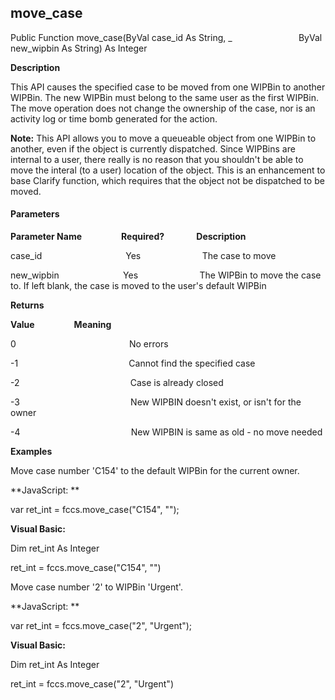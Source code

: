 move_case
---------

Public Function move_case(ByVal case_id As String, _
                          ByVal new_wipbin As String) As Integer

**Description**

This API causes the specified case to be moved from one WIPBin to another WIPBin. The new WIPBin must belong to the same user as the first WIPBin. The move operation does not change the ownership of the case, nor is an activity log or time bomb generated for the action.

**Note:** This API allows you to move a queueable object from one WIPBin to another, even if the object is currently dispatched. Since WIPBins are internal to a user, there really is no reason that you shouldn't be able to move the interal (to a user) location of the object. This is an enhancement to base Clarify function, which requires that the object not be dispatched to be moved.

#### Parameters
**Parameter Name**                **Required?**             **Description**

case_id                                  Yes                         The case to move

new_wipbin                          Yes                         The WIPBin to move the case to. If left blank, the case is moved to the user's default WIPBin

**Returns**

**Value**                **Meaning**

0                                              No errors

-1                                             Cannot find the specified case

-2                                             Case is already closed

-3                                             New WIPBIN doesn't exist, or isn't for the owner

-4                                             New WIPBIN is same as old - no move needed

**Examples**

 Move case number 'C154' to the default WIPBin for the current owner.

**JavaScript: **

var ret_int = fccs.move_case("C154", "");

**Visual Basic:**

Dim ret_int As Integer

ret_int = fccs.move_case("C154", "")

 Move case number '2' to WIPBin 'Urgent'.

**JavaScript: **

var ret_int = fccs.move_case("2", "Urgent");

**Visual Basic:**

Dim ret_int As Integer

ret_int = fccs.move_case("2", "Urgent")